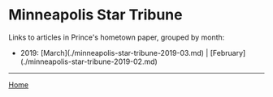 # Minneapolis Star Tribune

Links to articles in Prince's hometown paper, grouped by month:

<ul><li>2019: 
[March](./minneapolis-star-tribune-2019-03.md) | [February](./minneapolis-star-tribune-2019-02.md)
</li></ul>

-----

[Home](../)
